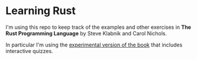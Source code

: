 # Learning Rust
I'm using this repo to keep track of the examples and other exercises in **The Rust Programming Language** by Steve Klabnik and Carol Nichols.

In particular I'm using the [experimental version of the book](https://rust-book.cs.brown.edu/experiment-intro.html) that includes interactive quizzes.